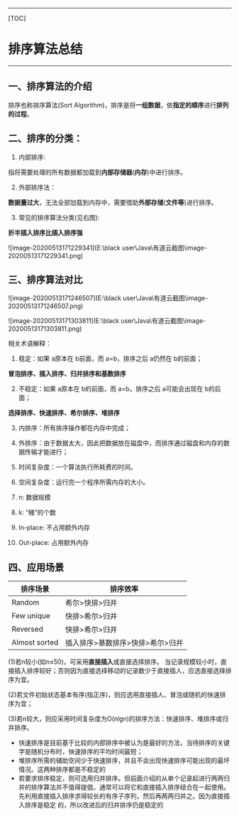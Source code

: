 

------

[TOC]

# **排序算法总结**

------



## **一、排序算法的介绍** 

排序也称排序算法(Sort Algorithm)，排序是将**一组数据**，依**指定的顺序**进行**排列的过程**。

 

## **二、排序的分类：**

 1) 内部排序:

指将需要处理的所有数据都加载到**内部存储器**(**内存**)中进行排序。



2) 外部排序法：

**数据量过大**，无法全部加载到内存中，需要借助**外部存储**(**文件等**)进行排序。

 

3) 常见的排序算法分类(见右图):

**折半插入排序比插入排序强**

![image-20200513171229341](E:\black user\Java\有道云截图\image-20200513171229341.png)

## **三、排序算法对比**

![image-20200513171246507](E:\black user\Java\有道云截图\image-20200513171246507.png)

![image-20200513171303811](E:\black user\Java\有道云截图\image-20200513171303811.png)



相关术语解释：

1) 稳定：如果 a原本在 b前面，而 a=b，排序之后 a仍然在 b的前面；

 **冒泡排序、插入排序、归并排序和基数排序**

2) 不稳定：如果 a原本在 b的前面，而 a=b，排序之后 a可能会出现在 b的后面；

 **选择排序、快速排序、希尔排序、堆排序**



3) 内排序：所有排序操作都在内存中完成；

4) 外排序：由于数据太大，因此把数据放在磁盘中，而排序通过磁盘和内存的数据传输才能进行；

5) 时间复杂度：一个算法执行所耗费的时间。

6) 空间复杂度：运行完一个程序所需内存的大小。

7) n: 数据规模

8) k: “桶”的个数

9) In-place:   不占用额外内存

10) Out-place: 占用额外内存

## **四、应用场景**

| 排序场景      | 排序效率                         |
| ------------- | -------------------------------- |
| Random        | 希尔>快排>归并                   |
| Few unique    | 快排>希尔>归并                   |
| Reversed      | 快排>希尔>归并                   |
| Almost sorted | 插入排序>基数排序>快排>希尔>归并 |

(1)若n较小(如n≤50)，可采用**直接插入**或直接选择排序。 当记录规模较小时，直接插入排序较好；否则因为直接选择移动的记录数少于直接插人，应选直接选择排序为宜。

(2)若文件初始状态基本有序(指正序)，则应选用直接插人、冒泡或随机的快速排序为宜；

(3)若n较大，则应采用时间复杂度为O(nlgn)的排序方法：快速排序、堆排序或归并排序。

- 快速排序是目前基于比较的内部排序中被认为是最好的方法，当待排序的关键字是随机分布时，快速排序的平均时间最短；
- 堆排序所需的辅助空间少于快速排序，并且不会出现快速排序可能出现的最坏情况。这两种排序都是不稳定的
- 若要求排序稳定，则可选用归并排序。但前面介绍的从单个记录起进行两两归并的排序算法并不值得提倡，通常可以将它和直接插入排序结合在一起使用。先利用直接插入排序求得较长的有序子序列，然后再两两归并之。因为直接插入排序是稳定 的，所以改进后的归并排序仍是稳定的